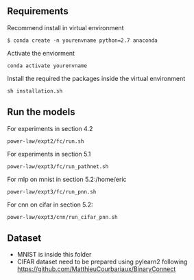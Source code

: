## Requirements
Recommend install in virtual environment
```
$ conda create -n yourenvname python=2.7 anaconda
```

Activate the enviorment
```
conda activate yourenvname
```
Install the required the packages inside the virtual environment
```
sh installation.sh
```
## Run the models

For experiments in section 4.2

```
power-law/expt2/fc/run.sh
```
For experiments in section 5.1

```
power-law/expt3/fc/run_pathnet.sh
```
For mlp on mnist in section 5.2:/home/eric

```
power-law/expt3/fc/run_pnn.sh
```
For cnn on cifar in section 5.2:
```
power-law/expt3/cnn/run_cifar_pnn.sh
```

## Dataset

- MNIST is inside this folder
- CIFAR dataset need to be prepared using pylearn2 following https://github.com/MatthieuCourbariaux/BinaryConnect

